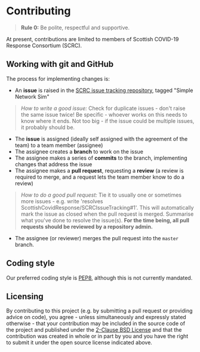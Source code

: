 # Contributing

> **Rule 0:** Be polite, respectful and supportive.

At present, contributions are limited to members of Scottish COVID-19 Response Consortium (SCRC).

## Working with git and GitHub

The process for implementing changes is:
- An **issue** is raised in the [SCRC issue tracking repository](https://github.com/ScottishCovidResponse/SCRCIssueTracking), tagged "Simple Network Sim"
> *How to write a good issue:* Check for duplicate issues - don't raise the same issue twice! Be specific - whoever works on this needs to know where it ends. Not too big - if the issue could be multiple issues, it probably should be.
- The **issue** is assigned (ideally self assigned with the agreement of the team) to a team member (assignee)
- The assignee creates a **branch** to work on the issue
- The assignee makes a series of **commits** to the branch, implementing changes that address the issue
- The assignee makes a **pull request**, requesting a **review** (a review is required to merge, and a request lets the team member know to do a review)
> *How to do a good pull request:* Tie it to usually one or sometimes more issues - e.g. write 'resolves ScottishCovidResponse/SCRCIssueTracking#1'. This will automatically mark the issue as closed when the pull request is merged. Summarise what you've done to resolve the issue(s).
**For the time being, all pull requests should be reviewed by a repository admin.**
- The assignee (or reviewer) merges the pull request into the `master` branch.

## Coding style

Our preferred coding style is [PEP8](https://www.python.org/dev/peps/pep-0008/), although this is not currently mandated.

## Licensing

By contributing to this project (e.g. by submitting a pull request or providing advice on code), you agree - unless simultaneously and expressly stated otherwise - that your contribution may be included in the source code of the project and published under the [2-Clause BSD License](license.txt) and that the contribution was created in whole or in part by you and you have the right to submit it under the open source license indicated above.
